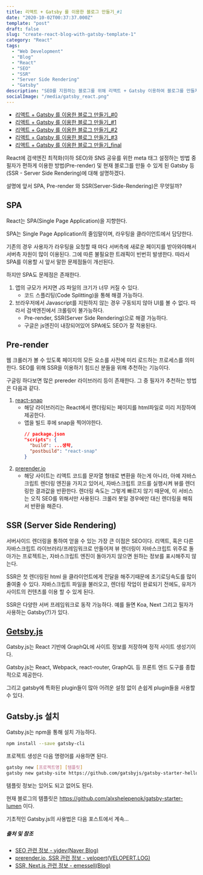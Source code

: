```yaml
---
title: 리액트 + Gatsby 를 이용한 블로그 만들기_#1
date: "2020-10-02T00:37:37.000Z"
template: "post"
draft: false
slug: "create-react-blog-with-gatsby-template-1"
category: "React"
tags:
  - "Web Development"
  - "Blog"
  - "React"
  - "SEO"
  - "SSR"
  - "Server Side Rendering"
  - "Gatsby"
description: "SEO를 지원하는 블로그를 위해 리액트 + Gatsby 이용하여 블로그를 만들자. #1, Gatsby를 쓰는 이유!"
socialImage: "/media/gatsby_react.png"
---
```


- [리액트 + Gatsby 를 이용한 블로그 만들기_#0](/posts/create-react-blog-with-gatsby-template-0)
- [리액트 + Gatsby 를 이용한 블로그 만들기_#1](/posts/create-react-blog-with-gatsby-template-1)
- [리액트 + Gatsby 를 이용한 블로그 만들기_#2](/posts/create-react-blog-with-gatsby-template-2)
- [리액트 + Gatsby 를 이용한 블로그 만들기_#3](/posts/create-react-blog-with-gatsby-template-3)
- [리액트 + Gatsby 를 이용한 블로그 만들기_final](/posts/create-react-blog-with-gatsby-template-final)

React에 검색엔진 최적화(이하 SEO)와 SNS 공유를 위한 meta 태그 설정하는 방법 중 필자가 편하게 이용한 방법(Pre-render) 및 현재 블로그를 만들 수 있게 된 Gatsby 등(SSR - Server Side Rendering)에 대해 설명하겠다.

설명에 앞서 SPA, Pre-render 와 SSR(Server-Side-Rendering)은 무엇일까?

## SPA
React는 SPA(Single Page Application)을 지향한다. 

SPA는 Single Page Application의 줄임말이며, 라우팅을 클라이언트에서 담당한다.

기존의 경우 사용자가 라우팅을 요청할 때 마다 서버측에 새로운 페이지를 받아와야해서 서버측 자원이 많이 이용된다. 그에 따른 불필요한 트래픽이 빈번히 발생한다. 따라서 SPA를 이용할 시 앞서 말한 문제점들이 개선된다.

하지만 SPA도 문제점은 존재한다.
1. 앱의 규모가 커지면 JS 파일의 크기가 너무 커질 수 있다.
    * 코드 스플리팅(Code Splitting)을 통해 해결 가능하다.
2. 브라우저에서 Javascript를 지원하지 않는 경우 구동되지 않아 UI를 볼 수 없다. 따라서 검색엔진에서 크롤링이 불가능하다.
    * Pre-render, SSR(Server Side Rendering)으로 해결 가능하다.
    * 구글은 js엔진이 내장되어있어 SPA에도 SEO가 잘 적용된다.

## Pre-render
웹 크롤러가 볼 수 있도록 페이지의 모든 요소를 사전에 미리 로드하는 프로세스를 의미한다.
SEO를 위해 SSR을 이용하기 힘드신 분들을 위해 추천하는 기능이다.

구글링 하다보면 많은 prereder 라이브러리 등이 존재한다. 그 중 필자가 추천하는 방법은 다음과 같다.

1. [react-snap](https://github.com/stereobooster/react-snap)
    * 해당 라이브러리는 React에서 랜더링되는 페이지를 html파일로 미리 저장하여 제공한다.
    * 앱을 빌드 후에 snap을 찍어야한다.
        ```json
        // package.json
        "scripts": {
          "build": ...생략,
          "postbuild": "react-snap"
        }
        ```
2. [prerender.io](https://prerender.io/)
    * 해당 사이트는 리액트 코드를 문자열 형태로 변환을 하는게 아니라, 아예 자바스크립트 렌더링 엔진을 가지고 있어서, 자바스크립트 코드를 실행시켜 뷰를 렌더링한 결과값을 반환한다. 렌더링 속도는 그렇게 빠르지 않기 때문에, 이 서비스는 오직 SEO를 위해서만 사용된다. 크롤러 봇일 경우에만 대신 렌더링을 해줘서 반환을 해준다.

## SSR (Server Side Rendering)
서버사이드 렌더링을 통하여 얻을 수 있는 가장 큰 이점은 SEO이다. 리액트, 혹은 다른 자바스크립트 라이브러리/프레임워크로 만들어져 뷰 렌더링이 자바스크립트 위주로 돌아가는 프로젝트는, 자바스크립트 엔진이 돌아가지 않으면 원하는 정보를 표시해주지 않는다.

SSR은 첫 렌더링된 html 을 클라이언트에게 전달을 해주기때문에 초기로딩속도를 많이 줄여줄 수 있다. 자바스크립트 파일을 불러오고, 렌더링 작업이 완료되기 전에도, 유저가 사이트의 컨텐츠를 이용 할 수 있게 된다.

SSR은 다양한 서버 프레임워크로 동작 가능하다. 예를 들면 Koa, Next 그리고 필자가 사용하는 Gatsby(?)가 있다.

## [Getsby.js](https://gatsbyjs.org)
Gatsby.js는 React 기반에 GraphQL에 사이트 정보를 저장하며 정적 사이트 생성기이다.

Gatsby.js는 React, Webpack, react-router, GraphQL 등 프론트 엔드 도구를 종합적으로 제공한다.

그리고 gatsby에 특화된 plugin들이 많아 어려운 설정 없이 손쉽게 plugin들을 사용할 수 있다.

## Gatsby.js 설치
Gatsby.js는 npm을 통해 설치 가능하다.

``` bash
npm install --save gatsby-cli
```

프로젝트 생성은 다음 명령어를 사용하면 된다.
``` bash
gatsby new [프로젝트명] [템플릿]
gatsby new gatsby-site https://github.com/gatsbyjs/gatsby-starter-hello-world
```
템플릿 정보는 있어도 되고 없어도 된다.

현재 블로그의 템플릿은 https://github.com/alxshelepenok/gatsby-starter-lumen 이다.

기초적인 Gatsby.js의 사용법은 다음 포스트에서 계속...

##### 출처 및 참조
- [SEO 관련 정보 - yjdev(Naver Blog)](https://blog.naver.com/yjdev/222087089670)
- [prerender.io, SSR 관련 정보 - velopert(VELOPERT.LOG)](https://velopert.com/3425)
- [SSR, Next.js 관련 정보 - emessell(Blog)](https://emessell.github.io/react/2019/10/30/SSR,CSR/)
